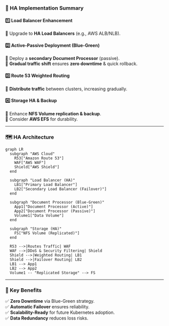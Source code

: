 ### **🚀 HA Implementation Summary**

#### **1️⃣ Load Balancer Enhancement**
🔹 Upgrade to **HA Load Balancers** (e.g., AWS ALB/NLB).

#### **2️⃣ Active-Passive Deployment (Blue-Green)**
🔹 Deploy a **secondary Document Processor** (passive).  
🔹 **Gradual traffic shift** ensures **zero downtime** & quick rollback.

#### **3️⃣ Route 53 Weighted Routing**
🔹 **Distribute traffic** between clusters, increasing gradually.

#### **4️⃣ Storage HA & Backup**
🔹 Enhance **NFS Volume replication & backup**.  
🔹 Consider **AWS EFS** for durability.

---

### **🗺️ HA Architecture**
```mermaid
graph LR
  subgraph "AWS Cloud"
    R53["Amazon Route 53"]
    WAF["AWS WAF"]
    Shield["AWS Shield"]
  end

  subgraph "Load Balancer (HA)"
    LB1["Primary Load Balancer"]
    LB2["Secondary Load Balancer (Failover)"]
  end

  subgraph "Document Processor (Blue-Green)"
    App1["Document Processor (Active)"]
    App2["Document Processor (Passive)"]
    Volume1["Data Volume"]
  end

  subgraph "Storage (HA)"
    FS["NFS Volume (Replicated)"]
  end

  R53 -->|Routes Traffic| WAF
  WAF -->|DDoS & Security Filtering| Shield
  Shield -->|Weighted Routing| LB1
  Shield -->|Failover Routing| LB2
  LB1 --> App1
  LB2 --> App2
  Volume1 -- "Replicated Storage" --> FS
```

---

### **🔹 Key Benefits**
✅ **Zero Downtime** via Blue-Green strategy.  
✅ **Automatic Failover** ensures reliability.  
✅ **Scalability-Ready** for future Kubernetes adoption.  
✅ **Data Redundancy** reduces loss risks.